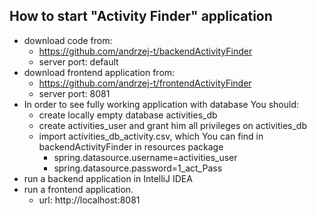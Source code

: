 ## How to start "Activity Finder" application

* download code from:
    * https://github.com/andrzej-t/backendActivityFinder
    * server port: default
* download frontend application from:
    * https://github.com/andrzej-t/frontendActivityFinder
    * server port: 8081
* In order to see fully working application with database You should:
    * create locally empty database activities_db
    * create activities_user and grant him all privileges on activities_db
    * import activities_db_activity.csv, which You can find in backendActivityFinder in resources package
        * spring.datasource.username=activities_user
        * spring.datasource.password=1_act_Pass
* run a backend application in IntelliJ IDEA
* run a frontend application.
    * url: http://localhost:8081